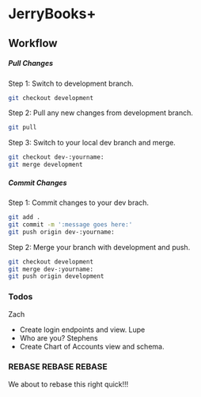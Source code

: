 # JerryBooks+

## Workflow

##### Pull Changes
Step 1: Switch to development branch.
```sh
git checkout development 
```
Step 2: Pull any new changes from development branch.
```sh
git pull
```
Step 3: Switch to your local dev branch and merge.
```sh
git checkout dev-:yourname:
git merge development
```
##### Commit Changes
Step 1: Commit changes to your dev brach.
```sh
git add .
git commit -m ':message goes here:'
git push origin dev-:yourname:
```
Step 2: Merge your branch with development and push.
```sh
git checkout development
git merge dev-:yourname:
git push origin development
```

### Todos
Zach
 - Create login endpoints and view.
Lupe
 - Who are you?
Stephens
 - Create Chart of Accounts view and schema.


### REBASE REBASE REBASE
We about to rebase this right quick!!!